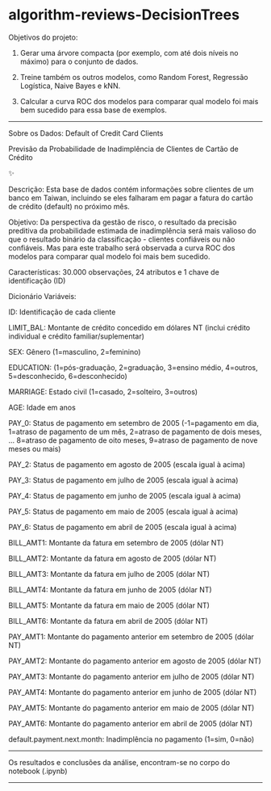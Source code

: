
# algorithm-reviews-DecisionTrees

Objetivos do projeto:

1. Gerar uma árvore compacta (por exemplo, com até dois níveis no máximo) para o conjunto de dados.

2. Treine também os outros modelos, como Random Forest, Regressão Logística, Naive Bayes e kNN. 

3. Calcular a curva ROC dos modelos para comparar qual modelo foi mais bem sucedido para essa base de exemplos.

-------------

Sobre os Dados: Default of Credit Card Clients

Previsão da Probabilidade de Inadimplência de Clientes de Cartão de Crédito

✨

Descrição: Esta base de dados contém informações sobre clientes de um banco em Taiwan, incluindo se eles falharam em pagar a fatura do cartão de crédito (default) no próximo mês.

Objetivo: Da perspectiva da gestão de risco, o resultado da precisão preditiva da probabilidade estimada de inadimplência será mais valioso do que o resultado binário da classificação - clientes confiáveis ​​ou não confiáveis. Mas para este trabalho será observada a curva ROC dos modelos para comparar qual modelo foi mais bem sucedido.

Características: 30.000 observações, 24 atributos e 1 chave de identificação (ID)

Dicionário Variáveis:

ID: Identificação de cada cliente

LIMIT_BAL: Montante de crédito concedido em dólares NT (inclui crédito individual e crédito familiar/suplementar)

SEX: Gênero (1=masculino, 2=feminino)

EDUCATION: (1=pós-graduação, 2=graduação, 3=ensino médio, 4=outros, 5=desconhecido, 6=desconhecido)

MARRIAGE: Estado civil (1=casado, 2=solteiro, 3=outros)

AGE: Idade em anos

PAY_0: Status de pagamento em setembro de 2005 (-1=pagamento em dia, 1=atraso de pagamento de um mês, 2=atraso de pagamento de dois meses, ... 8=atraso de pagamento de oito meses, 9=atraso de pagamento de nove meses ou mais)

PAY_2: Status de pagamento em agosto de 2005 (escala igual à acima)

PAY_3: Status de pagamento em julho de 2005 (escala igual à acima)

PAY_4: Status de pagamento em junho de 2005 (escala igual à acima)

PAY_5: Status de pagamento em maio de 2005 (escala igual à acima)

PAY_6: Status de pagamento em abril de 2005 (escala igual à acima)

BILL_AMT1: Montante da fatura em setembro de 2005 (dólar NT)

BILL_AMT2: Montante da fatura em agosto de 2005 (dólar NT)

BILL_AMT3: Montante da fatura em julho de 2005 (dólar NT)

BILL_AMT4: Montante da fatura em junho de 2005 (dólar NT)

BILL_AMT5: Montante da fatura em maio de 2005 (dólar NT)

BILL_AMT6: Montante da fatura em abril de 2005 (dólar NT)

PAY_AMT1: Montante do pagamento anterior em setembro de 2005 (dólar NT)

PAY_AMT2: Montante do pagamento anterior em agosto de 2005 (dólar NT)

PAY_AMT3: Montante do pagamento anterior em julho de 2005 (dólar NT)

PAY_AMT4: Montante do pagamento anterior em junho de 2005 (dólar NT)

PAY_AMT5: Montante do pagamento anterior em maio de 2005 (dólar NT)

PAY_AMT6: Montante do pagamento anterior em abril de 2005 (dólar NT)

default.payment.next.month: Inadimplência no pagamento (1=sim, 0=não)



-------------

Os resultados e conclusões da análise, encontram-se no corpo do notebook (.ipynb)






-------------
